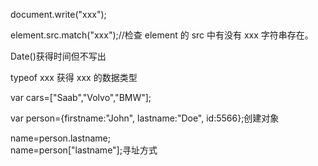 document.write("xxx");

element.src.match("xxx");//检查 element 
的 src 中有没有 xxx 字符串存在。

Date()获得时间但不写出

typeof xxx 获得 xxx 的数据类型

var cars=["Saab","Volvo","BMW"];

var person={firstname:"John", lastname:"Doe", id:5566};创建对象

name=person.lastname;  
name=person["lastname"];寻址方式

<!--stackedit_data:
eyJoaXN0b3J5IjpbMTgxMzM4NDY0XX0=
-->